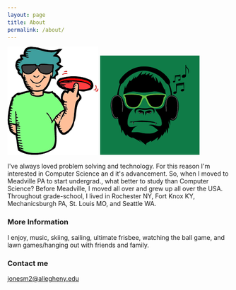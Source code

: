 ```yaml
---
layout: page
title: About
permalink: /about/
---
```

![Frisbee](UltimateBro.png)
![Frisbee](music.png)

I've always loved problem solving and technology. For this reason I'm interested in Computer Science an  d it's advancement. So, when I moved to Meadville PA to start undergrad., what better to study than Computer Science? Before Meadville, I moved all over and grew up all over the USA. Throughout grade-school, I lived in Rochester NY, Fort Knox KY, Mechanicsburgh PA, St. Louis MO, and Seattle WA.

### More Information

I enjoy, music, skiing, sailing, ultimate frisbee, watching the ball game, and lawn games/hanging out with friends and family.

### Contact me

[jonesm2@allegheny.edu](mailto:jonesm2@allegheny.edu)
